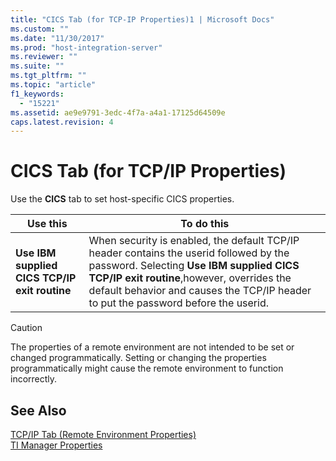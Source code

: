 ```yaml
---
title: "CICS Tab (for TCP-IP Properties)1 | Microsoft Docs"
ms.custom: ""
ms.date: "11/30/2017"
ms.prod: "host-integration-server"
ms.reviewer: ""
ms.suite: ""
ms.tgt_pltfrm: ""
ms.topic: "article"
f1_keywords: 
  - "15221"
ms.assetid: ae9e9791-3edc-4f7a-a4a1-17125d64509e
caps.latest.revision: 4
---
```

# CICS Tab (for TCP/IP Properties)
Use the **CICS** tab to set host-specific CICS properties.  
  
|Use this|To do this|  
|--------------|----------------|  
|**Use IBM supplied CICS TCP/IP exit routine**|When security is enabled, the default TCP/IP header contains the userid followed by the password. Selecting **Use IBM supplied CICS TCP/IP exit routine**,however, overrides the default behavior and causes the TCP/IP header to put the password before the userid.|  
  
> [!CAUTION]
>  The properties of a remote environment are not intended to be set or changed programmatically. Setting or changing the properties programmatically might cause the remote environment to function incorrectly.  
  
## See Also  
 [TCP/IP Tab (Remote Environment Properties)](../HIS2010/tcp-ip-tab-remote-environment-properties-1.md)   
 [TI Manager Properties](../HIS2010/ti-manager-properties1.md)